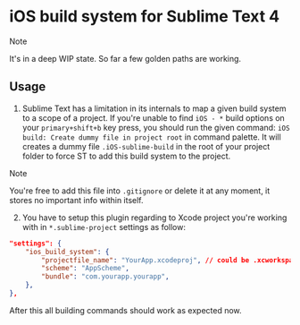 # iOS build system for Sublime Text 4

> [!NOTE] 
> It's in a deep WIP state. So far a few golden paths are working.


## Usage

1. Sublime Text has a limitation in its internals to map a given build system to a scope of a project. If you're unable to find `iOS - *` build options on your `primary+shift+b` key press, you should run the given command: `iOS build: Create dummy file in project root` in command palette. It will creates a dummy file `.iOS-sublime-build` in the root of your project folder to force ST to add this build system to the project.

> [!NOTE]
> You're free to add this file into `.gitignore` or delete it at any moment, it stores no important info within itself.

2. You have to setup this plugin regarding to Xcode project you're working with in `*.sublime-project` settings as follow:

```json
"settings": {
    "ios_build_system": {
        "projectfile_name": "YourApp.xcodeproj", // could be .xcworkspace as well
        "scheme": "AppScheme",
        "bundle": "com.yourapp.yourapp",
    },
},
```

After this all building commands should work as expected now.
